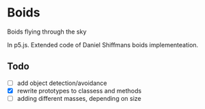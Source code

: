 
# Boids

Boids flying through the sky

In p5.js.
Extended code of Daniel Shiffmans boids implementeation.

## Todo

- [ ] add object detection/avoidance
- [x] rewrite prototypes to classess and methods
- [ ] adding different masses, depending on size